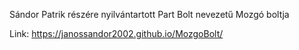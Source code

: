 Sándor Patrik részére nyilvántartott Part Bolt nevezetű Mozgó boltja

Link: https://janossandor2002.github.io/MozgoBolt/
